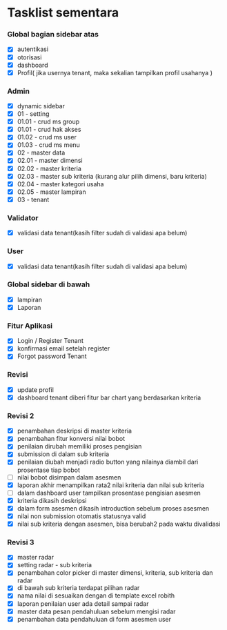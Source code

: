 # Tasklist sementara

### Global bagian sidebar atas

- [x] autentikasi
- [x] otorisasi
- [x] dashboard
- [x] Profil( jika usernya tenant, maka sekalian tampilkan profil usahanya )

### Admin

- [x] dynamic sidebar
- [x] 01 - setting
- [x] 01.01 - crud ms group
- [x] 01.01 - crud hak akses
- [x] 01.02 - crud ms user
- [x] 01.03 - crud ms menu
- [x] 02 - master data
- [x] 02.01 - master dimensi
- [x] 02.02 - master kriteria
- [x] 02.03 - master sub kriteria (kurang alur pilih dimensi, baru kriteria)
- [x] 02.04 - master kategori usaha
- [x] 02.05 - master lampiran
- [x] 03 - tenant

### Validator

- [x] validasi data tenant(kasih filter sudah di validasi apa belum)

### User

- [x] validasi data tenant(kasih filter sudah di validasi apa belum)

### Global sidebar di bawah

- [x] lampiran
- [x] Laporan

### Fitur Aplikasi

- [x] Login / Register Tenant
- [x] konfirmasi email setelah register
- [x] Forgot password Tenant

### Revisi

- [x] update profil
- [x] dashboard tenant diberi fitur bar chart yang berdasarkan kriteria

### Revisi 2

- [x] penambahan deskripsi di master kriteria
- [x] penambahan fitur konversi nilai bobot
- [x] penilaian dirubah memiliki proses pengisian
- [x] submission di dalam sub kriteria
- [x] penilaian diubah menjadi radio button yang nilainya diambil dari prosentase tiap bobot
- [ ] nilai bobot disimpan dalam asesmen
- [x] laporan akhir menampilkan rata2 nilai kriteria dan nilai sub kriteria
- [ ] dalam dashboard user tampilkan prosentase pengisian asesmen
- [x] kriteria dikasih deskripsi
- [x] dalam form asesmen dikasih introduction sebelum proses asesmen
- [x] nilai non submission otomatis statusnya valid
- [x] nilai sub kriteria dengan asesmen, bisa berubah2 pada waktu divalidasi

### Revisi 3

- [x] master radar
- [x] setting radar - sub kriteria
- [x] penambahan color picker di master dimensi, kriteria, sub kriteria dan radar
- [x] di bawah sub kriteria terdapat pilihan radar
- [x] nama nilai di sesuaikan dengan di template excel robith
- [x] laporan penilaian user ada detail sampai radar
- [x] master data pesan pendahuluan sebelum mengisi radar
- [x] penambahan data pendahuluan di form asesmen user
